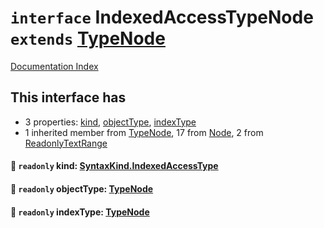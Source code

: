 # `interface` IndexedAccessTypeNode `extends` [TypeNode](../interface.TypeNode/README.md)

[Documentation Index](../README.md)

## This interface has

- 3 properties:
[kind](#-readonly-kind-syntaxkindindexedaccesstype),
[objectType](#-readonly-objecttype-typenode),
[indexType](#-readonly-indextype-typenode)
- 1 inherited member from [TypeNode](../interface.TypeNode/README.md), 17 from [Node](../interface.Node/README.md), 2 from [ReadonlyTextRange](../interface.ReadonlyTextRange/README.md)


#### 📄 `readonly` kind: [SyntaxKind.IndexedAccessType](../enum.SyntaxKind/README.md#indexedaccesstype--200)



#### 📄 `readonly` objectType: [TypeNode](../interface.TypeNode/README.md)



#### 📄 `readonly` indexType: [TypeNode](../interface.TypeNode/README.md)



